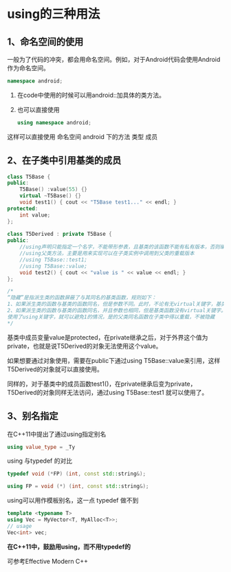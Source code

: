 # using的三种用法

## 1、命名空间的使用

一般为了代码的冲突，都会用命名空间。例如，对于Android代码会使用Android作为命名空间。

```c++
namespace android;
```

1. 在code中使用的时候可以用android::加具体的类方法。

2. 也可以直接使用

   ```c++
   using namespace android;
   ```

这样可以直接使用 命名空间 android 下的方法 类型 成员


2、在子类中引用基类的成员
--------------------- 
```c++
class T5Base {
public:
    T5Base() :value(55) {}
    virtual ~T5Base() {}
    void test1() { cout << "T5Base test1..." << endl; }
protected:
    int value;
};
 
class T5Derived : private T5Base {
public:
    //using声明只能指定一个名字，不能带形参表，且基类的该函数不能有私有版本，否则编译报错 
    //using父类方法，主要是用来实现可以在子类实例中调用到父类的重载版本  
    //using T5Base::test1;
    //using T5Base::value;
    void test2() { cout << "value is " << value << endl; }
};

/* 
“隐藏”是指派生类的函数屏蔽了与其同名的基类函数，规则如下： 
1、如果派生类的函数与基类的函数同名，但是参数不同。此时，不论有无virtual关键字，基类的函数将被隐藏（注意别与重载混淆） 
2、如果派生类的函数与基类的函数同名，并且参数也相同，但是基类函数没有virtual关键字。此时，基类的函数被隐藏（注意别与覆盖混淆） 
使用了using关键字，就可以避免1的情况，是的父类同名函数在子类中得以重载，不被隐藏 
*/  

```

基类中成员变量value是protected，在private继承之后，对于外界这个值为private，也就是说T5Derived的对象无法使用这个value。

如果想要通过对象使用，需要在public下通过using T5Base::value来引用，这样T5Derived的对象就可以直接使用。

同样的，对于基类中的成员函数test1()，在private继承后变为private，T5Derived的对象同样无法访问，通过using T5Base::test1 就可以使用了。



## **3、别名指定**

在C++11中提出了通过using指定别名

```c++
using value_type = _Ty
```

using  与typedef 的对比

```c++
typedef void (*FP) (int, const std::string&);
```

```c++
using FP = void (*) (int, const std::string&);
```

using可以用作模板别名，这一点 typedef 做不到

```c++
template <typename T>
using Vec = MyVector<T, MyAlloc<T>>;
// usage
Vec<int> vec;
```

**在C++11中，鼓励用using，而不用typedef的**



可参考Effective Modern C++